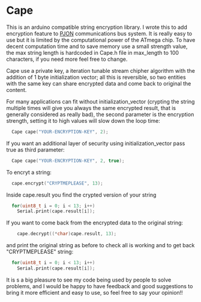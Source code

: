 Cape 
====
This is an arduino compatible string encryption library. I wrote this to add encryption feature to [PJON](https://github.com/gioblu/PJON) communications bus system. It is really easy to use but it is limited by the computational power of the ATmega chip. To have decent computation time and to save memory use a small strength value, the max string length is hardcoded in Cape.h file in max_length to 100 characters, if you need more feel free to change. 

Cape use a private key, a iteration tunable stream chipher algorithm with the addition of 1 byte initialization vector; all this is reversible, so two entities with the same key can share encrypted data and come back to original the content.

For many applications can fit without initialization_vector (crypting the string multiple times will give you always the same encrypted result, that is generally considered as really bad), the second parameter is the encryption strength, setting it to high values will slow down the loop time:
```cpp  
  Cape cape("YOUR-ENCRYPTION-KEY", 2); 
```
If you want an additional layer of security using initialization_vector pass true as third parameter:
```cpp  
  Cape cape("YOUR-ENCRYPTION-KEY", 2, true); 
```
To encryt a string:
```cpp  
  cape.encrypt("CRYPTMEPLEASE", 13); 
```
Inside cape.result you find the crypted version of your string
```cpp  
  for(uint8_t i = 0; i < 13; i++)
    Serial.print(cape.result[i]);
```
If you want to come back from the encrypted data to the original string:
```cpp  
    cape.decrypt((*char)cape.result, 13);
```
and print the original string as before to check all is working and to get back "CRYPTMEPLEASE" string:
```cpp  
  for(uint8_t i = 0; i < 13; i++)
    Serial.print(cape.result[i]);
```

It is s a big pleasure to see my code being used by people to solve problems, and I would be happy to have feedback and good suggestions to bring it more efficient and easy to use, so feel free to say your opinion!!

